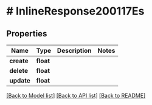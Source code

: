 # # InlineResponse200117Es

## Properties

Name | Type | Description | Notes
------------ | ------------- | ------------- | -------------
**create** | **float** |  |
**delete** | **float** |  |
**update** | **float** |  |

[[Back to Model list]](../../README.md#models) [[Back to API list]](../../README.md#endpoints) [[Back to README]](../../README.md)
